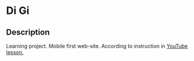 # Di Gi

## Description

Learning project. Mobile first web-site.
According to instruction in [YouTube lesson.](https://www.youtube.com/watch?v=qWWoIPLSeec)
